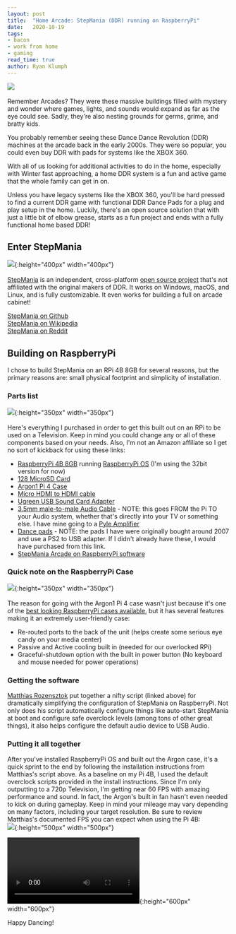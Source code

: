 ```yaml
---
layout: post
title:  "Home Arcade: StepMania (DDR) running on RaspberryPi"
date:   2020-10-19
tags:
- bacon
- work from home
- gaming
read_time: true
author: Ryan Klumph
---
```

![](/assets/images/stepmania/ddr.jpeg)<br><br>
Remember Arcades? They were these massive buildings filled with mystery and wonder where games, lights, and sounds would expand as far as the eye could see. Sadly, they're also nesting grounds for germs, grime, and bratty kids.

You probably remember seeing these Dance Dance Revolution (DDR) machines at the arcade back in the early 2000s. They were so popular, you could even buy DDR with pads for systems like the XBOX 360.

With all of us looking for additional activities to do in the home, especially with Winter fast approaching, a home DDR system is a fun and active game that the whole family can get in on.

Unless you have legacy systems like the XBOX 360, you'll be hard pressed to find a current DDR game with functional DDR Dance Pads for a plug and play setup in the home. Luckily, there's an open source solution that with just a little bit of elbow grease, starts as a fun project and ends with a fully functional home based DDR!

## Enter StepMania
![](/assets/images/stepmania/splash.png){:height="400px" width="400px"}<br><br>
[StepMania](https://www.stepmania.com) is an independent, cross-platform [open source project](https://github.com/stepmania) that's not affiliated with the original makers of DDR. It works on Windows, macOS, and Linux, and is fully customizable. It even works for building a full on arcade cabinet!

[StepMania on Github](https://github.com/stepmania/stepmania)<br>
[StepMania on Wikipedia](https://en.wikipedia.org/wiki/StepMania)<br>
[StepMania on Reddit](https://www.reddit.com/r/Stepmania/)<br>

## Building on RaspberryPi
I chose to build StepMania on an RPi 4B 8GB for several reasons, but the primary reasons are: small physical footprint and simplicity of installation.

### Parts list
![](/assets/images/stepmania/boxes.jpeg){:height="350px" width="350px"}<br><br>
Here's everything I purchased in order to get this built out on an RPi to be used on a Television. Keep in mind you could change any or all of these components based on your needs. Also, I'm not an Amazon affiliate so I get no sort of kickback for using these links:

* [RaspberryPi 4B 8GB](https://www.amazon.com/gp/product/B08C4SK5C3/ref=ppx_yo_dt_b_asin_title_o02_s00?ie=UTF8&psc=1) running [RaspberryPi OS](https://www.raspberrypi.org/downloads/) (I'm using the 32bit version for now)
* [128 MicroSD Card](https://www.amazon.com/gp/product/B0887GP791/ref=ppx_od_dt_b_asin_title_s00?ie=UTF8&psc=1)
* [Argon1 Pi 4 Case](https://www.amazon.com/gp/product/B07WP8WC3V/ref=ppx_od_dt_b_asin_title_s00?ie=UTF8&psc=1)
* [Micro HDMI to HDMI cable](https://www.amazon.com/gp/product/B0892XH718/ref=ppx_od_dt_b_asin_title_s00?ie=UTF8&psc=1)
* [Ugreen USB Sound Card Adapter](https://www.amazon.com/gp/product/B01N905VOY/ref=ppx_od_dt_b_asin_title_s00?ie=UTF8&psc=1)
* [3.5mm male-to-male Audio Cable](https://www.amazon.com/dp/B00NO73MUQ/ref=cm_sw_em_r_mt_dp_ckDJFbFD6DBBD) - NOTE: this goes FROM the Pi TO your Audio system, whether that's directly into your TV or something else. I have mine going to a [Pyle Amplifier](https://www.amazon.com/gp/product/B081QH5N1Y/ref=ppx_yo_dt_b_asin_title_o01_s00?ie=UTF8&psc=1)
* [Dance pads](https://dancepadmania.com/shop/) - NOTE: the pads I have were originally bought around 2007 and use a PS2 to USB adapter. If I didn't already have these, I would have purchased from this link.
* [StepMania Arcade on RaspberryPi software](https://github.com/SpottyMatt/raspbian-stepmania-arcade)

### Quick note on the RaspberryPi Case
![](/assets/images/stepmania/argon.jpeg){:height="350px" width="350px"}<br><br>
The reason for going with the Argon1 Pi 4 case wasn't just because it's one of the [best looking RaspberryPi cases available](https://youtu.be/8VlE654abDo), but it has several features making it an extremely user-friendly case:
- Re-routed ports to the back of the unit (helps create some serious eye candy on your media center)
- Passive and Active cooling built in (needed for our overlocked RPi)
- Graceful-shutdown option with the built in power button (No keyboard and mouse needed for power operations)

### Getting the software
[Matthias Rozensztok](https://github.com/SpottyMatt) put together a nifty script (linked above) for dramatically simplifying the configuration of StepMania on RaspberryPi. Not only does his script automatically configure things like auto-start StepMania at boot and configure safe overclock levels (among tons of other great things), it also helps configure the default audio device to USB Audio.

### Putting it all together
After you've installed RaspberryPi OS and built out the Argon case, it's a quick sprint to the end by following the installation instructions from Matthias's script above. As a baseline on my Pi 4B, I used the default overclock scripts provided in the install instructions. Since I'm only outputting to a 720p Television, I'm getting near 60 FPS with amazing performance and sound. In fact, the Argon's built in fan hasn't even needed to kick on during gameplay. Keep in mind your mileage may vary depending on many factors, including your target resolution. Be sure to review Matthias's documented FPS you can expect when using the Pi 4B:<br>
![](/assets/images/stepmania/fps.png){:height="500px" width="500px"}

![](/assets/images/stepmania/stepmania.mp4){:height="600px" width="600px"}


Happy Dancing!
